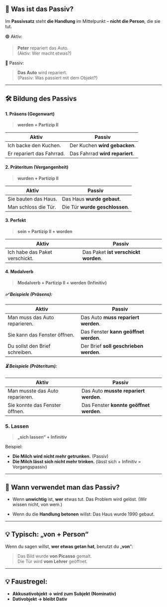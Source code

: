 ## 🧩 Was ist das **Passiv**?

Im **Passivsatz** steht **die Handlung** im Mittelpunkt – **nicht die Person**, die sie tut.

🟢 Aktiv:

> **Peter** repariert das Auto.  
> (Aktiv: Wer macht etwas?)

🔵 Passiv:

> **Das Auto** wird repariert.  
> (Passiv: Was passiert mit dem Objekt?)

---
## 🛠️ Bildung des Passivs

#### 1. **Präsens (Gegenwart)**

> **werden + Partizip II**

|Aktiv|Passiv|
|---|---|
|Ich backe den Kuchen.|Der Kuchen **wird gebacken**.|
|Er repariert das Fahrrad.|Das Fahrrad **wird repariert**.|

#### 2. **Präteritum (Vergangenheit)**

> **wurden + Partizip II**

|Aktiv|Passiv|
|---|---|
|Sie bauten das Haus.|Das Haus **wurde gebaut**.|
|Man schloss die Tür.|Die Tür **wurde geschlossen**.|
#### 3. **Perfekt**

> **sein + Partizip II + worden**

| Aktiv                          | Passiv                               |
| ------------------------------ | ------------------------------------ |
| Ich habe das Paket verschickt. | Das Paket **ist verschickt worden**. |

#### 4. **Modalverb**
> **Modalverb + Partizip II + werden (Infinitiv)**

##### ✅ Beispiele (Präsens):

| Aktiv                          | Passiv                                 |
| ------------------------------ | -------------------------------------- |
| Man muss das Auto reparieren.  | Das Auto **muss repariert werden**.    |
| Sie kann das Fenster öffnen.   | Das Fenster **kann geöffnet werden**.  |
| Du sollst den Brief schreiben. | Der Brief **soll geschrieben werden**. |

##### ⏳ Beispiele (Präteritum):

| Aktiv                           | Passiv                                  |
| ------------------------------- | --------------------------------------- |
| Man musste das Auto reparieren. | Das Auto **musste repariert werden**.   |
| Sie konnte das Fenster öffnen.  | Das Fenster **konnte geöffnet werden**. |

### 5. Lassen
> **„sich lassen“ + Infinitiv**

Beispiel:
- **Die Milch wird nicht mehr getrunken.** (Passiv)
- **Die Milch lässt sich nicht mehr trinken.** (lässt sich + Infinitiv = Vorgangspassiv)

---
## 🎯 Wann verwendet man das Passiv?

- Wenn **unwichtig** ist, **wer** etwas tut.
	Das Problem wird gelöst. (Wir wissen nicht, von wem.)

- Wenn du die **Handlung betonen** willst:
    Das Haus wurde 1990 gebaut.

---
## 💡 Typisch: „von + Person“

Wenn du sagen willst, **wer etwas getan hat**, benutzt du „**von**“:

> Das Bild wurde **von Picasso** gemalt.  
> Die Tür wird **vom Lehrer** geöffnet.
 
---

## 💡 Faustregel:

- **Akkusativobjekt → wird zum Subjekt (Nominativ)**
- **Dativobjekt → bleibt Dativ**